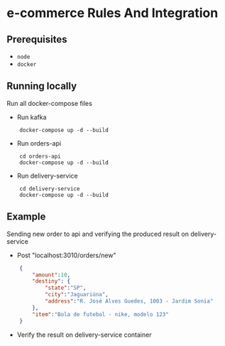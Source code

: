 # e-commerce Rules And Integration

## Prerequisites

* `node`
* `docker`

## Running locally
Run all docker-compose files

- Run kafka
```
    docker-compose up -d --build
```

- Run orders-api
```
    cd orders-api
    docker-compose up -d --build
```

- Run delivery-service
```
    cd delivery-service
    docker-compose up -d --build
```

## Example 
Sending new order to api and verifying the produced result on delivery-service

* Post "localhost:3010/orders/new"
```json
    {
        "amount":10,
        "destiny": {
            "state":"SP",
            "city":"Jaguariúna",
            "address":"R. José Alves Guedes, 1003 - Jardim Sonia"
        },
        "item":"Bola de futebol - nike, modelo 123"
    }
```

* Verify the result on delivery-service container
